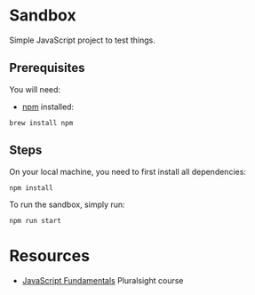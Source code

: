# Sandbox
Simple JavaScript project to test things.

## Prerequisites
You will need:
- [npm](https://www.npmjs.com/) installed:
```
brew install npm
```

## Steps
On your local machine, you need to first install all dependencies:
```
npm install
```

To run the sandbox, simply run:
```
npm run start
```

# Resources
- [JavaScript Fundamentals](https://app.pluralsight.com/library/courses/javascript-fundamentals/table-of-contents) Pluralsight course
